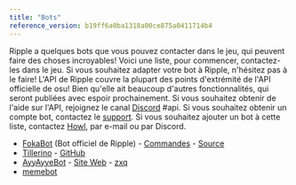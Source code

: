 ```yaml
---
title: "Bots"
reference_version: b19ff6a0ba1318a00ce875a0411714b4
---
```

Ripple a quelques bots que vous pouvez contacter dans le jeu, qui peuvent faire des choses incroyables! Voici une liste, pour commencer, contactez-les dans le jeu. Si vous souhaitez adapter votre bot à Ripple, n'hésitez pas à le faire! L'API de Ripple couvre la plupart des points d'extrémité de l'API officielle de osu! Bien qu'elle ait beaucoup d'autres fonctionnalités, qui seront publiées avec espoir prochainement. Si vous souhaitez obtenir de l'aide sur l'API, rejoignez le canal [Discord](https://discord.gg/0rJcZrIsA6rXuIx) #api. Si vous souhaitez obtenir un compte bot, contactez le [support](mailto:support@ripple.moe). Si vous souhaitez ajouter un bot à cette liste, contactez [Howl](mailto:howl@ripple.moe), par e-mail ou par Discord.

* [FokaBot](https://ripple.moe/?u=999) (Bot officiel de Ripple) - [Commandes](https://ripple.moe/index.php?p=16&id=4) - [Source](https://git.zxq.co/ripple/pep.py/src/master/constants/fokabotCommands.py)
* [Tillerino](https://ripple.moe/?u=8887) - [GitHub](https://github.com/Tillerino/Tillerinobot)
* [AyyAyyeBot](https://ripple.moe/?u=9973) - [Site Web](https://bot.aiaegames.xyz/) - [zxq](https://github.com/AiAe/aiae)
* [memebot](https://ripple.moe/?u=12739)
